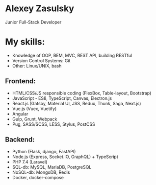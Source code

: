 # Alexey Zasulsky

Junior Full-Stack Developer

# My skills:
 - Knowledge of OOP, BEM, MVC, REST API, building RESTful
 - Version Control Systems: Git
 - Other: Linux/UNIX, bash
## Frontend:
 - HTML/CSS/JS responsible coding (FlexBox, Table-layout, Bootstrap)
 - JavaScript - ES8, TypeScript, Canvas, Electron.js
 - React.js (Gatsby, Material UI, JSS, Redux, Thunk, Saga, Next.js)
 - Vue.js (Vuex, Vuetify)
 - Angular 
 - Gulp, Grunt, Webpack
 - Pug, SASS/SCSS, LESS, Stylus, PostCSS
## Backend:
 - Python (Flask, django, FastAPI)
 - Node.js (Express, Socket.IO, GraphQL) + TypeScript
 - PHP 7.4 (Laravel)
 - SQL-db: MySQL, MariaDB, PostgreSQL
 - NoSQL-db: MongoDB, Redis
 - Docker, docker-compose
